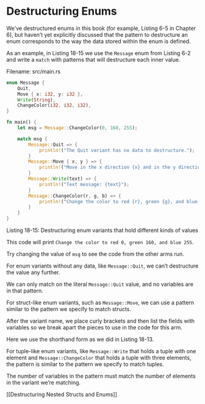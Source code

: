 # Destructuring Enums

We've destructured enums in this book (for example, Listing 6-5 in Chapter 6), but haven’t yet explicitly discussed that the pattern to destructure an enum corresponds to the way the data stored within the enum is defined.

As an example, in Listing 18-15 we use the `Message` enum from Listing 6-2 and write a `match` with patterns that will destructure each inner value.



Filename: src/main.rs

```rust
enum Message {
    Quit,
    Move { x: i32, y: i32 },
    Write(String),
    ChangeColor(i32, i32, i32),
}

fn main() {
    let msg = Message::ChangeColor(0, 160, 255);

    match msg {
        Message::Quit => {
            println!("The Quit variant has no data to destructure.");
        }
        Message::Move { x, y } => {
            println!("Move in the x direction {x} and in the y direction {y}");
        }
        Message::Write(text) => {
            println!("Text message: {text}");
        }
        Message::ChangeColor(r, g, b) => {
            println!("Change the color to red {r}, green {g}, and blue {b}",)
        }
    }
}
```

Listing 18-15: Destructuring enum variants that hold different kinds of values

This code will print `Change the color to red 0, green 160, and blue 255`.

Try changing the value of `msg` to see the code from the other arms run.



For enum variants without any data, like `Message::Quit`, we can’t destructure the value any further.

We can only match on the literal `Message::Quit` value, and no variables are in that pattern.



For struct-like enum variants, such as `Message::Move`, we can use a pattern similar to the pattern we specify to match structs.

After the variant name, we place curly brackets and then list the fields with variables so we break apart the pieces to use in the code for this arm.

Here we use the shorthand form as we did in Listing 18-13.



For tuple-like enum variants, like `Message::Write` that holds a tuple with one element and `Message::ChangeColor` that holds a tuple with three elements, the pattern is similar to the pattern we specify to match tuples.

The number of variables in the pattern must match the number of elements in the variant we’re matching.



[[Destructuring Nested Structs and Enums]]
